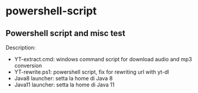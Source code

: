 # powershell-script
## Powershell script and misc test
Description:
* YT-extract.cmd: windows command script for download audio and mp3 conversion
* YT-rewrite.ps1: powershell script, fix for rewriting url with yt-dl
* Java8 launcher: setta la home di Java 8
* Java11 launcher: setta la home di Java 11
